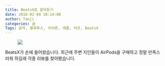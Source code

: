 ```yaml
---
title: BeatsX로 음악듣기
date: 2018-02-04 18:14:00
author: Tanji
categories: 글
Tags: 음악, 블루투스, 이어폰, 애플, 비츠, BeatsX
---
```


<figure><img src=“/img/beats.png”></figure>

BeatsX가 손에 들어왔습니다. 최근에 주변 지인들이 AirPods을 구매하고 정말 만족스러워 하길래 각종 리뷰를 찾아봤습니다.

